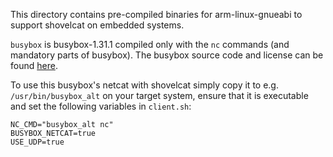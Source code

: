 
This directory contains pre-compiled binaries for arm-linux-gnueabi to support shovelcat on embedded systems.

`busybox` is busybox-1.31.1 compiled only with the `nc` commands (and mandatory parts of busybox). The busybox source code and license can be found [here](https://www.busybox.net/).

To use this busybox's netcat with shovelcat simply copy it to e.g. `/usr/bin/busybox_alt` on your target system, ensure that it is executable and set the following variables in `client.sh`:

```
NC_CMD="busybox_alt nc"
BUSYBOX_NETCAT=true
USE_UDP=true
```
